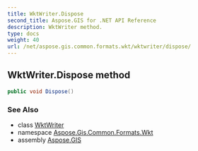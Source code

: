 ```yaml
---
title: WktWriter.Dispose
second_title: Aspose.GIS for .NET API Reference
description: WktWriter method. 
type: docs
weight: 40
url: /net/aspose.gis.common.formats.wkt/wktwriter/dispose/
---
```

## WktWriter.Dispose method

```csharp
public void Dispose()
```

### See Also

* class [WktWriter](../)
* namespace [Aspose.Gis.Common.Formats.Wkt](../../wktwriter/)
* assembly [Aspose.GIS](../../../)


